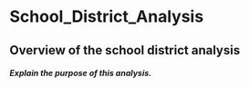 # School_District_Analysis
## Overview of the school district analysis
##### Explain the purpose of this analysis.
